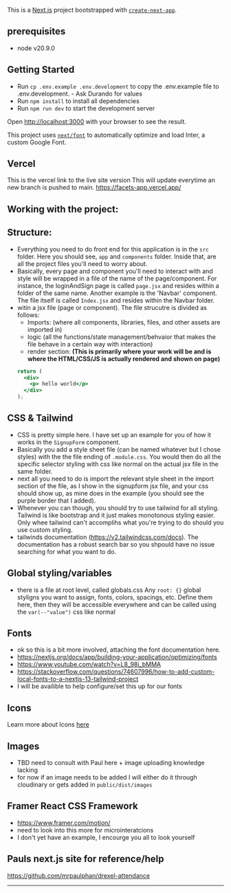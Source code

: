 This is a [Next.js](https://nextjs.org/) project bootstrapped with [`create-next-app`](https://github.com/vercel/next.js/tree/canary/packages/create-next-app).

## prerequisites

- node v20.9.0

## Getting Started

- Run `cp .env.example .env.development` to copy the .env.example file to .env.development. - Ask Durando for values
- Run `npm install` to install all dependencies
- Run `npm run dev` to start the development server

Open [http://localhost:3000](http://localhost:3000) with your browser to see the result.

This project uses [`next/font`](https://nextjs.org/docs/basic-features/font-optimization) to automatically optimize and load Inter, a custom Google Font.

## Vercel

This is the vercel link to the live site version
This will update everytime an new branch is pushed to main.
<https://facets-app.vercel.app/>

## Working with the project:

## Structure:

- Everything you need to do front end for this application is in the `src` folder. Here you should see, `app` and `components` folder. Inside that, are all the project files you'll need to worry about.
- Basically, every page and component you'll need to interact with and style will be wrapped in a file of the name of the page/component. For instance, the loginAndSign page is called `page.jsx` and resides within a folder of the same name. Another example is the 'Navbar' component. The file itself is called `Index.jsx` and resides within the Navbar folder.
- witin a jsx file (page or component). The file strucutre is divided as follows:
  - Imports: (where all components, libraries, files, and other assets are imported in)
  - logic (all the functions/state management/behvaior that makes the file behave in a certain way with interaction)
  - render section: **(This is primarily where your work will be and is where the HTML/CSS/JS is actually rendered and shown on page)**
  ```jsx
  return (
    <div>
      <p> hello world</p>
    </div>
  );
  ```

## CSS & Tailwind

- CSS is pretty simple here. I have set up an example for you of how it works in the `SignupForm` component.
- Basically you add a style sheet file (can be named whatever but I chose styles) with the the file ending of `.module.css`. You would then do all the specific selector styling with css like normal on the actual jsx file in the same folder.
- next all you need to do is import the relevant style sheet in the import section of the file, as I show in the signupform jsx file, and your css should show up, as mine does in the example (you should see the purple border that I added).
- Whenever you can though, you should try to use tailwind for all styling. Tailwind is like bootstrap and it just makes monotonous styling easier. Only whee tailwind can't accomplihs what you're trying to do should you use custom styling.
- tailwinds documentation (https://v2.tailwindcss.com/docs). The documentation has a robust search bar so you shpould have no issue searching for what you want to do.

## Global styling/variables

- there is a file at root level, called globals.css Any `root: {}` global styligns you want to assign, fonts, colors, spacings, etc. Define them here, then they will be accessible everywhere and can be called using the `var(--"value")` css like normal

## Fonts

- ok so this is a bit more involved, attaching the font documentation here.
- https://nextjs.org/docs/app/building-your-application/optimizing/fonts
- https://www.youtube.com/watch?v=L8_98i_bMMA
- https://stackoverflow.com/questions/74607996/how-to-add-custom-local-fonts-to-a-nextjs-13-tailwind-project
- I will be availible to help configure/set this up for our fonts

## Icons

Learn more about Icons [here](./docs/icons.md)

## Images

- TBD need to consult with Paul here + image uploading knowledge lacking
- for now if an image needs to be added I will either do it through cloudinary or gets added in `public/dist/images`

## Framer React CSS Framework

- https://www.framer.com/motion/
- need to look into this more for microinteratcions
- I don't yet have an example, I encourge you all to look yourself

## Pauls next.js site for reference/help

https://github.com/mrpaulphan/drexel-attendance

---
